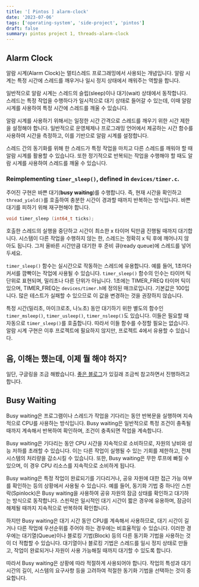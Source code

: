 ```yaml
---
title: '[ Pintos ] alarm-clock'
date: '2023-07-06'
tags: ['operating-system', 'side-project', 'pintos']
draft: false
summary: pintos project 1, threads-alarm-clock
---
```


## Alarm Clock

알람 시계(Alarm Clock)는 멀티스레드 프로그래밍에서 사용되는 개념입니다. 알람 시계는 특정 시간에 스레드를 깨우거나 일시 정지 상태에서 깨워주는 역할을 합니다.

일반적으로 알람 시계는 스레드의 슬립(sleep)이나 대기(wait) 상태에서 동작합니다. 스레드는 특정 작업을 수행하다가 일시적으로 대기 상태로 들어갈 수 있는데, 이때 알람 시계를 사용하여 특정 시간에 스레드를 깨울 수 있습니다.

알람 시계를 사용하기 위해서는 일정한 시간 간격으로 스레드를 깨우기 위한 시간 제한을 설정해야 합니다. 일반적으로 운영체제나 프로그래밍 언어에서 제공하는 시간 함수를 사용하여 시간을 측정하고, 이를 기반으로 알람 시계를 설정합니다.

스레드 간의 동기화를 위해 한 스레드가 특정 작업을 마치고 다른 스레드를 깨워야 할 때 알람 시계를 활용할 수 있습니다. 또한 정기적으로 반복되는 작업을 수행해야 할 때도 알람 시계를 사용하여 스레드를 깨울 수 있습니다.

### Reimplementing `timer_sleep()`, defined in `devices/timer.c`.

주어진 구현은 바쁜 대기(**busy waiting**)를 수행합니다. 즉, 현재 시간을 확인하고 `thread_yield()`를 호출하여 충분한 시간이 경과할 때까지 반복하는 방식입니다. 바쁜 대기를 피하기 위해 재구현해야 합니다.

```c
void timer_sleep (int64_t ticks);
```

호출한 스레드의 실행을 중단하고 시간이 최소한 x 타이머 틱만큼 진행될 때까지 대기합니다. 시스템이 다른 작업을 수행하지 않는 한, 스레드는 정확히 x 틱 후에 깨어나지 않아도 됩니다. 그저 올바른 시간만큼 대기한 후 준비 큐(ready queue)에 스레드를 넣어두세요.

`timer_sleep()` 함수는 실시간으로 작동하는 스레드에 유용합니다. 예를 들어, 1초마다 커서를 깜빡이는 작업에 사용될 수 있습니다. `timer_sleep()` 함수의 인수는 타이머 틱 단위로 표현되며, 밀리초나 다른 단위가 아닙니다. 1초에는 TIMER_FREQ 타이머 틱이 있으며, TIMER_FREQ는 `devices/timer.h`에 정의된 매크로입니다. 기본값은 100입니다. 많은 테스트가 실패할 수 있으므로 이 값을 변경하는 것을 권장하지 않습니다.

특정 시간(밀리초, 마이크로초, 나노초) 동안 대기하기 위한 별도의 함수인 `timer_msleep()`, `timer_usleep()`, `timer_nsleep()`도 있습니다. 이들은 필요할 때 자동으로 `timer_sleep()`를 호출합니다. 따라서 이들 함수를 수정할 필요는 없습니다. 알람 시계 구현은 이후 프로젝트에 필요하지 않지만, 프로젝트 4에서 유용할 수 있습니다.

## 음, 이해는 했는데, 이제 뭘 해야 하지?

일단, 구글링을 조금 해봤습니다. [좋은 블로그](https://poalim.tistory.com/28)가 있길래 조금씩 참고하면서 진행하려고 합니다.

## Busy Waiting

Busy waiting은 프로그램이나 스레드가 작업을 기다리는 동안 반복문을 실행하며 지속적으로 CPU를 사용하는 방식입니다. Busy waiting은 일반적으로 특정 조건이 충족될 때까지 계속해서 반복하여 확인하며, 조건이 충족되면 작업을 계속합니다.

Busy waiting은 기다리는 동안 CPU 시간을 지속적으로 소비하므로, 자원의 낭비와 성능 저하를 초래할 수 있습니다. 이는 다른 작업이 실행될 수 있는 기회를 제한하고, 전체 시스템의 처리량을 감소시킬 수 있습니다. 또한, Busy waiting은 무한 루프에 빠질 수 있으며, 이 경우 CPU 리소스를 지속적으로 소비하게 됩니다.

Busy waiting은 특정 작업이 완료되기를 기다리거나, 공유 자원에 대한 접근 가능 여부를 확인하는 등의 상황에서 사용될 수 있습니다. 예를 들어, 동기화 기법 중 하나인 스핀락(Spinlock)은 Busy waiting을 사용하여 공유 자원의 잠금 상태를 확인하고 대기하는 방식으로 동작합니다. 스핀락은 일시적인 대기 시간이 짧은 경우에 유용하며, 잠금이 해제될 때까지 지속적으로 반복하여 확인합니다.

하지만 Busy waiting은 대기 시간 동안 CPU를 계속해서 사용하므로, 대기 시간이 길거나 다른 작업에 우선순위를 주어야 하는 경우에는 비효율적일 수 있습니다. 이러한 경우에는 대기열(Queue)이나 블로킹 기법(Block) 등의 다른 동기화 기법을 사용하는 것이 더 적합할 수 있습니다. 대기열이나 블로킹 기법은 스레드를 일시 정지 상태로 만들고, 작업이 완료되거나 자원이 사용 가능해질 때까지 대기할 수 있도록 합니다.

따라서 Busy waiting은 상황에 따라 적절하게 사용되어야 합니다. 작업의 특성과 대기 시간의 길이, 시스템의 요구사항 등을 고려하여 적절한 동기화 기법을 선택하는 것이 중요합니다.
